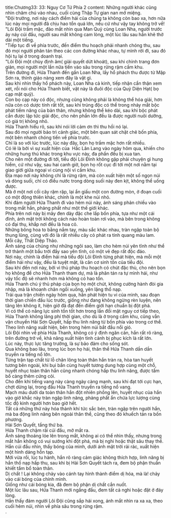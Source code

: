 title:Chương33: 33: Nguy Cơ Tứ Phía 2
content:
Những người khác cũng nhìn chăm chú vào nhau, cuối cùng Thập Tự gian nan mở miệng.<br>"Đội trưởng, nơi này cách điểm hái của chúng ta không còn bao xa, hơn nữa lúc này mọi người đã chịu hao tổn quá lớn, nếu cứ như vậy tay không trở về! "Lôi Đội trầm mặc, đảo mắt nhìn qua Man Quỷ cùng Loan Nha, người trước áy náy cúi đầu, người sau mắt không cam lòng, một lúc lâu sau hắn khẽ thở dài một tiếng.<br>"Tiếp tục đi về phía trước, đến điểm thu hoạch phải nhanh chóng thu, sau đó mọi người phân tán theo các con đường khác nhau, tự mình rời đi, sau đó hội tụ lại ở trong doanh trại.<br>"Lôi Đội một chùy định âm( giải quyết dứt khoát), sau khi chỉnh trang đơn giản, mọi người một lần nữa tiến vào sâu trong rừng rậm cấm khu.<br>Trên đường đi, Hứa Thanh đến gần Loan Nha, lấy hổ phách thu được từ Mập Sơn ra, thỉnh giáo nàng xem đây là vật gì.<br>Sau khi nhìn thấy hổ phách này, Loan Nha cả kinh, tiếp nhận cẩn thận xem xét, rồi nói cho Hứa Thanh biết, vật này là đuôi độc của Quỷ Diện Hạt( bọ cạp mặt quỷ).<br>Con bọ cạp này có độc, nhưng cũng không phải là không thể hóa giải, hơn nữa còn có dược tính rất tốt, sau khi trúng độc có thể trong nháy mắt bộc phát tiềm năng của bản thân, nhưng không thể kéo dài, sau khi bộc phát cần được lập tức giải độc, cho nên phần lớn đều là được người nuôi dưỡng, có giá trị không nhỏ.<br>Hứa Thanh hiểu rõ, sau khi nói lời cảm ơn thì thu hồi nó lại.<br>Sau đó mọi người bảo trì cảnh giác, một bên quan sát chặt chẽ bốn phía, một bên nhanh chóng tiến về phía trước.<br>Chỉ là so với lúc trước, lúc này đây, bọn họ trầm mặc hơn rất nhiều.<br>Có lẽ là bởi vì sự xuất hiện của  Hắc Lân Lang vào ngày hôm qua, khiến cho những hung thú khác trong khu vực này, đa phần đều bị xua tan.<br>Cho nên một đường đi tới, tiểu đội Lôi Đình không gặp phải chuyện gì hung hiểm, cứ như vậy, sau hai canh giờ, bọn họ rốt cục đi tới một nơi nằm tại giao giới giữa ngoại vi cùng nội vi cấm khu.<br>Địa mạo nơi này không chỉ là rừng rậm, mà còn xuất hiện một số ngọn núi và dòng suối, chỉ có điều nước trong dòng suối này đen kịt, không thể uống được.<br>Mà ở một nơi cối cây rậm rập, lại ẩn giấu một con đường mòn, ở đoạn cuối có một động thiên khác, chính là một khe núi nhỏ.<br>Khi đám người Hứa Thanh đi vào hẻm núi này, ánh sáng phản chiếu vào trong mắt hắn, phảng phất như một thế giới khác.<br>Phía trên nơi này bị mây đen dày đặc che lấp bốn phía, tựa như một cái đỉnh, ánh mặt trời không cách nào hoàn toàn rơi vào, mà bên trong không có đại thụ, khắp nơi đều là hoa cỏ.<br>Những bông hoa to bằng nắm tay, màu sắc khác nhau, tràn ngập toàn bộ thung lũng, cùng với đó là rất nhiều cây cỏ phát ra tinh quang màu lam.<br>Mỗi cây, Thất Diệp Thảo.<br>Ánh sáng của chúng như những ngôi sao, làm cho hẻm núi yên tĩnh như thể trở thành một bầu trời đầy sao yên tĩnh, có một vẻ đẹp rất độc đáo.<br>Nơi này, chính là điểm hái mà tiểu đội Lôi Đình từng phát hiện, mà mỗi một điểm hái như vậy, đều là tuyệt mật, là căn cơ sinh tồn của tiểu đội.<br>Sau khi đến nơi này, bởi vì thủ pháp thu hoạch có chút đặc thù, cho nên bọn họ không để cho Hứa Thanh tham dự, mà là phân tán ra tự mình hái, như vậy tốc độ sẽ nhanh hơn mà không có hao tổn.<br>Hứa Thanh chú ý thủ pháp của bọn họ một chút, không cường hành đòi gia nhập, mà là khoanh chân ngồi xuống, yên lặng thổ nạp.<br>Trải qua trận chiến ngày hôm qua, hắn phát hiện tu vi của mình, sau đoạn thời gian chiến đấu lúc trước, giống như đang không ngừng rèn luyện, nên tăng lên không ít, hiện giờ đã đạt đến điểm giới hạn chuẩn bị đột phá.<br>Vì có thể có năng lực sinh tồn tốt hơn trong lần đối mặt nguy cơ tiếp theo, Hứa Thanh không lãng phí thời gian, cho dù là ở trong cấm khu, cũng vẫn vận chuyển Hải Sơn Quyết, hấp thu linh năng từ bốn phía vào trong cơ thể.<br>Theo linh năng xuất hiện, bên trong hẻm núi bắt đầu nổi gió.<br>Lôi Đội nhìn về phía Hứa Thanh, không có ý định ngăn cản, hắn rất rõ ràng, trên đường trở về, khả năng xuất hiện tình cảnh bị phục kích là rất lớn.<br>Lúc này, thực lực tăng trưởng, là sự bảo đảm cho sống sót.<br>Qua không bao lâu, trong lúc bọn họ hái, thân thể Hứa Thanh dần dần truyền ra tiếng nổ lớn.<br>Từng trận tạp chất từ lỗ chân lông toàn thân hắn tràn ra, hòa tan huyết tương bên ngoài, khi bụi bẩn cùng huyết tương dung hợp cùng một chỗ, huyết nhục toàn thân hắn cũng nhanh chóng hấp thu linh năng, được tẩm bổ càng thêm cứng cỏi.<br>Cho đến khi tiếng vang này càng ngày càng mạnh, sau khi đạt tới cực hạn, chợt dừng lại, trong đầu Hứa Thanh truyền ra tiếng nổ vang.<br>Mạch máu dưới da toàn thân hắn đột nhiên phồng lên, huyết nhục của hắn vào giờ khắc này tràn ngập linh năng, phảng phất ẩn chứa lực lượng cùng tốc độ kinh người hơn bao giờ hết.<br>Tất cả những thứ này hóa thành khí tức sắc bén, tràn ngập trên người hắn, mà ba động linh năng bên ngoài thân thể, cũng theo đó khuếch tán ra bốn phương.<br>Hải Sơn Quyết, tầng thứ ba.<br>Hứa Thanh chậm rãi cúi đầu, mở mắt ra.<br>Ánh sáng thoáng lóe lên trong mắt, không ai có thể nhìn thấy, nhưng trong mắt hắn không có vui sướng khi đột phá, mà bị nghi hoặc thật sâu thay thế.<br>Hắn cúi đầu nhìn, thấy bóng của mình, dưới ánh mặt trời rải rác, xuất hiện một hình dáng hỗn tạp.<br>Mới vừa rồi, lúc tu hành, hắn rõ ràng cảm giác không thích hợp, linh năng bị hắn thổ nạp hấp thu, sau khi bị Hải Sơn Quyết tách ra, đem bộ phận thuần khiết tẩm bổ toàn thân.<br>Dị chất ! Lại không chảy vào cánh tay hình thành điểm dị hóa, mà là! chảy vào cái bóng của chính mình.<br>Giống như cái bóng kia, đã đem bộ phận dị chất cắn nuốt.<br>Một lúc lâu sau, Hứa Thanh mới ngẩng đầu, đem tất cả nghi hoặc đặt ở đáy lòng.<br>Hắn thấy đám người Lôi Đội cũng sắp hái xong, ánh mắt nhìn ra xa xa, theo cuối hẻm núi, nhìn về phía sâu trong rừng rậm.<br>.<br>